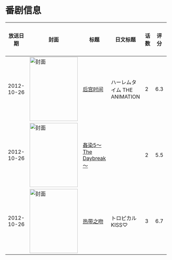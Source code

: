 # 番剧信息

|放送日期|封面|标题|日文标题|话数|评分|评分人数|
|---|---|---|---|---|---|---|
|2012-10-26|<img src="https://bangumi.tv/img/no_icon_subject.png" alt="封面" style="width:150px;height:200px;object-fit:cover;">|[后宫时间](https://bangumi.tv/subject/63052)|ハーレムタイム THE ANIMATION|2|6.3|393人评分|
|2012-10-26|<img src="https://bangumi.tv/img/no_icon_subject.png" alt="封面" style="width:150px;height:200px;object-fit:cover;">|[姦染5～The Daybreak～](https://bangumi.tv/subject/62466)||2|5.5|265人评分|
|2012-10-26|<img src="https://bangumi.tv/img/no_icon_subject.png" alt="封面" style="width:150px;height:200px;object-fit:cover;">|[热带之吻](https://bangumi.tv/subject/52790)|トロピカルKISS♡|3|6.7|401人评分|

